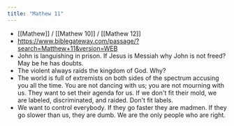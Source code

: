 ```yaml
---
title: "Mathew 11"
---
```

- [[Mathew]] / [[Mathew 10]] / [[Mathew 12]]
- https://www.biblegateway.com/passage/?search=Matthew+11&version=WEB
- John is languishing in prison. If Jesus is Messiah why John is not freed? May be he has doubts.
- The violent always raids the kingdom of God. Why?
- The world is full of extremists on both sides of the spectrum accusing you all the time. You are not dancing with us; you are not mourning with us. They want to set their agenda for us. If we don't fit their mold, we are labeled, discriminated, and raided. Don't fit labels.
- We want to control everybody. If they go faster they are madmen. If they go slower than us, they are dumb. We are the only people who are right.